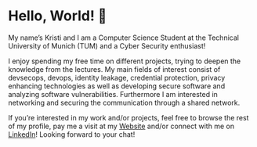 # Hello, World! 👋

My name’s Kristi and I am a Computer Science Student at the Technical University of Munich (TUM) and a Cyber Security enthusiast!

I enjoy spending my free time on different projects, trying to deepen the knowledge from the lectures. My main fields of interest consist of devsecops, devops, identity leakage, credential protection, privacy enhancing technologies as well as developing secure software and analyzing software vulnerabilities. Furthermore I am interested in networking and securing the communication through a shared network.

If you’re interested in my work and/or projects, feel free to browse the rest of my profile, pay me a visit at my [Website](https://kristi-balla.github.io/) and/or connect with me on [LinkedIn](https://www.linkedin.com/in/kristi-balla-1219241b8/)! Looking forward to your chat!
